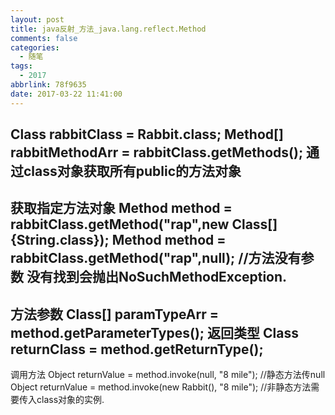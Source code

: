 ```yaml
---
layout: post
title: java反射_方法_java.lang.reflect.Method
comments: false
categories:
  - 随笔
tags:
  - 2017
abbrlink: 78f9635
date: 2017-03-22 11:41:00
---
```


Class rabbitClass = Rabbit.class;
Method[] rabbitMethodArr = rabbitClass.getMethods();
通过class对象获取所有public的方法对象
----------------------------------------------------
获取指定方法对象
Method method = rabbitClass.getMethod("rap",new Class[]{String.class});
Method method = rabbitClass.getMethod("rap",null); //方法没有参数
没有找到会抛出NoSuchMethodException.
----------------------------------------------------
方法参数
Class[] paramTypeArr = method.getParameterTypes();
返回类型
Class returnClass = method.getReturnType();
----------------------------------------------------
调用方法
Object returnValue = method.invoke(null, "8 mile"); //静态方法传null
Object returnValue = method.invoke(new Rabbit(), "8 mile"); //非静态方法需要传入class对象的实例.

